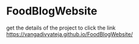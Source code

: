 # FoodBlogWebsite
get the details of  the project to click the link 
 https://vangadivyateja.github.io/FoodBlogWebsite/
